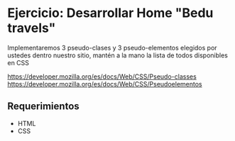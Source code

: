 # Ejercicio: Desarrollar Home "Bedu travels"

Implementaremos 3 pseudo-clases y 3 pseudo-elementos elegidos por ustedes dentro nuestro sitio, mantén a la mano la lista de todos disponibles en CSS

https://developer.mozilla.org/es/docs/Web/CSS/Pseudo-classes
https://developer.mozilla.org/es/docs/Web/CSS/Pseudoelementos


## Requerimientos
- HTML
- CSS

